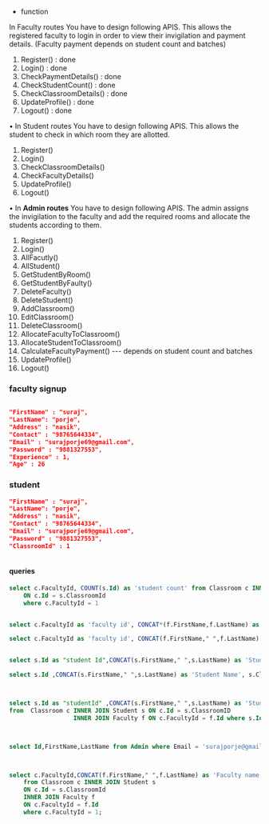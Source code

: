 
- function


In Faculty routes You have to design following APIS.
This allows the registered faculty to login in order to view their invigilation and payment
details. (Faculty payment depends on student count and batches)
1. Register() : done 
2. Login() : done 
3. CheckPaymentDetails() : done 
4. CheckStudentCount() : done 
5. CheckClassroomDetails() : done 
6. UpdateProfile() : done 
7. Logout() : done 






• In Student routes You have to design following APIS.
This allows the student to check in which room they are allotted.
1. Register()
2. Login()
3. CheckClassroomDetails()
4. CheckFacultyDetails()
5. UpdateProfile()
6. Logout()





• In **Admin routes** You have to design following APIS.
The admin assigns the invigilation to the faculty and add the required rooms and allocate the
students according to them.
1. Register()
2. Login()
3. AllFacutly()
4. AllStudent()
5. GetStudentByRoom()
6. GetStudentByFaulty()
7. DeleteFaculty()
8. DeleteStudent()
9. AddClassroom()
10. EditClassroom()
11. DeleteClassroom()
12. AllocateFacultyToClassroom()
13. AllocateStudentToClassroom()
14. CalculateFacultyPayment() --- depends on student count and batches
15. UpdateProfile()
16. Logout()







### faculty signup 
```json

"FirstName" : "suraj",
"LastName": "porje",
"Address" : "nasik",
"Contact" : "98765644334",
"Email" : "surajporje69@gmail.com",
"Password" : "9881327553",
"Experience" : 1,
"Age" : 26

```

### student 
```json
"FirstName" : "suraj",
"LastName": "porje",
"Address" : "nasik",
"Contact" : "98765644334",
"Email" : "surajporje69@gmail.com",
"Password" : "9881327553",
"ClassroomId" : 1



```

#### queries 
```sql
select c.FacultyId, COUNT(s.Id) as 'student count' from Classroom c INNER JOIN Student s
    ON c.Id = s.ClassroomId 
    where c.FacultyId = 1


select c.FacultyId as 'faculty id', CONCAT*(f.FirstName,f.LastName) as 'Faculty name',c.Name as 'classroom',c.size as 'class size' from Classroom c INNER JOIN Faculty f ON c.FacultyId = f.Id and c.FacultyId = 1;

select c.FacultyId as 'faculty id', CONCAT(f.FirstName," ",f.LastName) as 'Faculty name',c.Name as 'classroom',c.size as 'class size' from Classroom c INNER JOIN Faculty f ON c.FacultyId = f.Id and c.FacultyId = 1;


select s.Id as "student Id",CONCAT(s.FirstName," ",s.LastName) as 'Student Name',s.ClassroomId,c.Name as 'ClassName' from Student s INNER JOIN Classroom c ON s.ClassroomId = c.Id where s.Id = 1;

select s.Id ,CONCAT(s.FirstName," ",s.LastName) as 'Student Name', s.ClassroomId,c.Name from Student s INNER JOIN Classroom c ON s.ClassroomId = c.Id where s.Id = 6;



select s.Id as "studentId" ,CONCAT(s.FirstName," ",s.LastName) as 'Student Name',f.Id as "facultyId",CONCAT(f.FirstName," ",f.LastName) as 'Faculty name'
from  Classroom c INNER JOIN Student s ON c.Id = s.ClassroomID
                  INNER JOIN Faculty f ON c.FacultyId = f.Id where s.Id = 6;



select Id,FirstName,LastName from Admin where Email = 'surajporje@gmail.com' and Password = '9881327553';



select c.FacultyId,CONCAT(f.FirstName," ",f.LastName) as 'Faculty name', COUNT(s.Id) as 'student count' 
    from Classroom c INNER JOIN Student s
    ON c.Id = s.ClassroomId 
    INNER JOIN Faculty f 
    ON c.FacultyId = f.Id
    where c.FacultyId = 1;



```